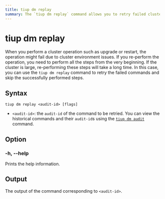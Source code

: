 ```yaml
---
title: tiup dm replay
summary: The `tiup dm replay` command allows you to retry failed cluster operations and skip successfully performed steps. Use the `audit-id` of the command to be retried, which can be found using the `tiup dm audit` command. This helps save time when re-performing operations in a large cluster.
---
```


# tiup dm replay

When you perform a cluster operation such as upgrade or restart, the operation might fail due to cluster environment issues. If you re-perform the operation, you need to perform all the steps from the very beginning. If the cluster is large, re-performing these steps will take a long time. In this case, you can use the `tiup dm replay` command to retry the failed commands and skip the successfully performed steps.

## Syntax

```shell
tiup dm replay <audit-id> [flags]
```

- `<audit-id>`: the `audit-id` of the command to be retried. You can view the historical commands and their `audit-id`s using the [`tiup dm audit`](/tiup/tiup-component-dm-audit.md) command.

## Option

### -h, --help

Prints the help information.

## Output

The output of the command corresponding to `<audit-id>`.

